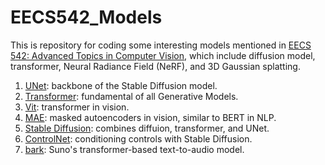 # EECS542_Models

This is repository for coding some interesting models mentioned in [EECS 542: Advanced Topics in Computer Vision](https://web.eecs.umich.edu/~ahowens/eecs542/w24/), which include diffusion model, transformer, Neural Radiance Field (NeRF), and 3D Gaussian splatting.

1. [UNet](https://arxiv.org/abs/1505.04597): backbone of the Stable Diffusion model.
2. [Transformer](https://arxiv.org/abs/1706.03762): fundamental of all Generative Models.
3. [Vit](https://arxiv.org/abs/2010.11929): transformer in vision.
4. [MAE](https://arxiv.org/abs/2111.06377): masked autoencoders in vision, similar to BERT in NLP.
5. [Stable Diffusion](https://arxiv.org/abs/2112.10752): combines diffuion, transformer, and UNet.
6. [ControlNet](https://arxiv.org/abs/2302.05543): conditioning controls with Stable Diffusion.
7. [bark](https://github.com/suno-ai/bark): Suno's transformer-based text-to-audio model.
